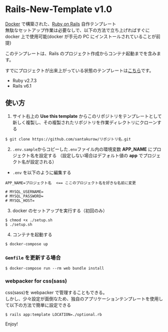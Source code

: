 # Rails-New-Template v1.0

[Docker](https://www.docker.com/products/docker-desktop) で構築された、[Ruby on Rails](https://github.com/rails/rails) 自作テンプレート  
無駄なセットアップ作業は必要なしで、以下の方法で立ち上げればすぐに docker 上で使用可能(docker が手元の PC にインストールされていることが前提)

このテンプレートは、Rails のプロジェクト作成からコンテナ起動までを含みます。

すでにプロジェクトが出来上がっている状態のテンプレートは[こちら](https://github.com/santakurow/rails-template)です。

- Ruby v2.7.3
- Rails v6.1

## 使い方

1. サイト右上の **Use this template** からこのリポジトリをテンプレートとして新しく複製し、その複製されたリポジトリを作業ディレクトリにクローンする

```
$ git clone https://github.com/santakurow/リポジトリ名.git
```

2. `.env.sample`からコピーした`.env`ファイル内の環境変数 **APP_NAME** にプロジェクト名を設定する
   （設定しない場合はデフォルト値の **app** でプロジェクト名が設定される）

- `.env` を以下のように編集する

```
APP_NAME=プロジェクト名  <== ここのプロジェクト名を好きな名前に変更

# MYSQL_USERNAME=
# MYSQL_PASSWORD=
# MYSQL_HOST=
```

3.  docker のセットアップを実行する（初回のみ）

```
$ chmod +x ./setup.sh
$ ./setup.sh
```

4. コンテナを起動する

```
$ docker-compose up
```

### `Gemfile` を更新する場合

```
$ docker-compose run --rm web bundle install
```

### webpacker for css(sass)

css(sass)を webpacker で管理することもできる。  
しかし、少々設定が面倒なため、独自のアプリケーションテンプレートを使用して以下の方法で簡単に設定できる

```
$ rails app:template LOCATION=./optional.rb
```

Enjoy!
